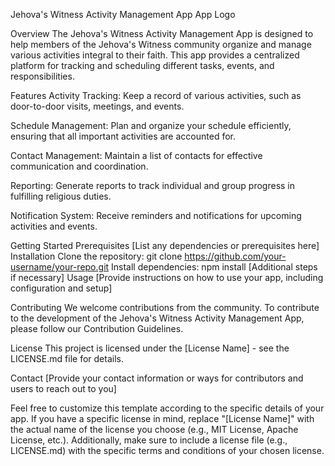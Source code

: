 Jehova's Witness Activity Management App
App Logo

Overview
The Jehova's Witness Activity Management App is designed to help members of the Jehova's Witness community organize and manage various activities integral to their faith. This app provides a centralized platform for tracking and scheduling different tasks, events, and responsibilities.

Features
Activity Tracking: Keep a record of various activities, such as door-to-door visits, meetings, and events.

Schedule Management: Plan and organize your schedule efficiently, ensuring that all important activities are accounted for.

Contact Management: Maintain a list of contacts for effective communication and coordination.

Reporting: Generate reports to track individual and group progress in fulfilling religious duties.

Notification System: Receive reminders and notifications for upcoming activities and events.

Getting Started
Prerequisites
[List any dependencies or prerequisites here]
Installation
Clone the repository: git clone https://github.com/your-username/your-repo.git
Install dependencies: npm install
[Additional steps if necessary]
Usage
[Provide instructions on how to use your app, including configuration and setup]

Contributing
We welcome contributions from the community. To contribute to the development of the Jehova's Witness Activity Management App, please follow our Contribution Guidelines.

License
This project is licensed under the [License Name] - see the LICENSE.md file for details.

Contact
[Provide your contact information or ways for contributors and users to reach out to you]

Feel free to customize this template according to the specific details of your app. If you have a specific license in mind, replace "[License Name]" with the actual name of the license you choose (e.g., MIT License, Apache License, etc.). Additionally, make sure to include a license file (e.g., LICENSE.md) with the specific terms and conditions of your chosen license.